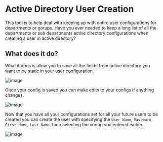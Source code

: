 # Active Directory User Creation
This tool is to help deal with keeping up with entire user configurations for departments or gorups. Have you ever needed to keep a long list of all the departments or sub departments active directory configurations when creating a user in active directory?

## What does it do?
What it does is allow you to save all the fields from active directory you want to be static in your user configuration.

![image](https://github.com/xTITUSMAXIMUSX/ActiveDirectoryUserCreation/assets/62310795/40cc4153-e693-46d6-a89d-5f09571df1af)

Once your config is saved you can make edits to your configs if anything changes.

![image](https://github.com/xTITUSMAXIMUSX/ActiveDirectoryUserCreation/assets/62310795/68dd5a5f-849e-40d9-8a72-8aa2aa5f5bf4)

Now that you have all your configurations set for all your future users to be created you can create the user with specifying the `User Name`, `Password` `First Name`, `Last Name`, then selecting the config you entered earlier.

![image](https://github.com/xTITUSMAXIMUSX/ActiveDirectoryUserCreation/assets/62310795/cb38802d-a4f1-420c-9104-4807b0d49e0a)
